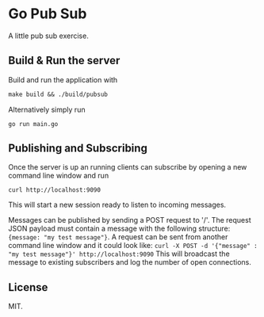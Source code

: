 #  Go Pub Sub
A little pub sub exercise.

## Build & Run the server
Build and run the application with
```Makefile
make build && ./build/pubsub
```

Alternatively simply run
```
go run main.go
```

## Publishing and Subscribing
Once the server is up an running clients can subscribe by opening a new command line window and run
```
curl http://localhost:9090
```
This will start a new session ready to listen to incoming messages.

Messages can be published by sending a POST request to '/'.
The request JSON payload must contain a message with the following structure: ` {message: "my test message"}`.
A request can be sent from another command line window and it could look like:
`curl -X POST -d '{"message" : "my test message"}' http://localhost:9090`
This will broadcast the message to existing subscribers and log the number of open connections.

## License
MIT.